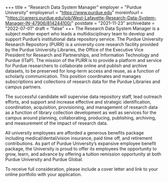 +++
title = "Research Data System Manager"
employer = "Purdue University"
employerurl = "https://www.purdue.edu"
moreinfourl = "https://careers.purdue.edu/job/West-Lafayette-Research-Data-System-Manager-IN-47906/814244100/"
postdate = "2021-11-23"
archivedate = "2022-07-01"
draft = "false"
+++
The Research Data System Manager is a subject matter expert who leads a multidisciplinary team to develop and support Purdue’s institutional data repository service. The Purdue University Research Repository (PURR) is a university core research facility provided by the Purdue University Libraries, the Office of the Executive Vice President for Research and Partnerships, and Information Technology and Purdue (ITaP). The mission of the PURR is to provide a platform and service for Purdue researchers to collaborate online and publish and archive datasets, to be preserved for long-term access and reuse, as a function of scholarly communication. This position coordinates and manages subscriptions and collections of research data for the Purdue Libraries and campus partners.

The successful candidate will supervise data repository staff, lead outreach efforts, and support and increase effective and strategic identification, coordination, acquisition, provisioning, and management of research data as a function of library collection development as well as services for the campus around planning, collaborating, producing, publishing, archiving, and measurement of the impact of research data. 

All university employees are afforded a generous benefits package including medical/dental/vision insurance, paid time off, and retirement contributions. As part of Purdue University’s expansive employee benefit package, the University is proud to offer its employees the opportunity to grow, learn, and advance by offering a tuition remission opportunity at both Purdue University and Purdue Global. 

To receive full consideration, please include a cover letter and link to your online portfolio with your application.